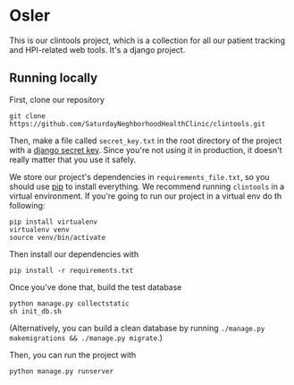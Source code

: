 # Osler

This is our clintools project, which is a collection for all our patient tracking and HPI-related web tools. It's a django project.

## Running locally

First, clone our repository

```
git clone https://github.com/SaturdayNeghborhoodHealthClinic/clintools.git
```

Then, make a file called `secret_key.txt` in the root directory of the project with a [django secret key](http://www.miniwebtool.com/django-secret-key-generator/). Since you're not using it in production, it doesn't really matter that you use it safely.

We store our project's dependencies in `requirements_file.txt`, so you should use [pip](https://pip.pypa.io/en/stable/) to install everything. We recommend running `clintools` in a virtual environment.
If you're going to run our project in a virtual env do th following:

```
pip install virtualenv
virtualenv venv
source venv/bin/activate
```

Then install our dependencies with

```
pip install -r requirements.txt
```

Once you've done that, build the test database

```
python manage.py collectstatic
sh init_db.sh
```

(Alternatively, you can build a clean database by running ``./manage.py makemigrations && ./manage.py migrate``.)

Then, you can run the project with

```
python manage.py runserver
```
